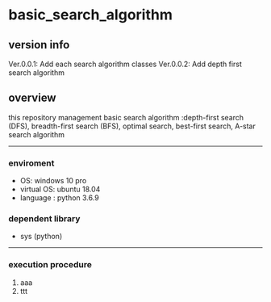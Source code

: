 # basic_search_algorithm

## version info ##

Ver.0.0.1: Add each search algorithm classes
Ver.0.0.2: Add depth first search algorithm


## overview ##

this repository management basic search algorithm :depth-first search (DFS), breadth-first search (BFS), optimal search, best-first search, A-star search algorithm


---------------------------------
### enviroment ###

- OS: windows 10 pro
- virtual OS: ubuntu 18.04
- language : python 3.6.9

### dependent library  ###

- sys (python)

---------------------------------
### execution procedure ###

1. aaa
2. ttt

